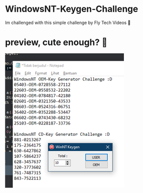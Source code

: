 # WindowsNT-Keygen-Challenge
Im challenged with this simple challenge by Fly Tech Videos 🤣

# preview, cute enough? 🤣
![a rip](image.png)
